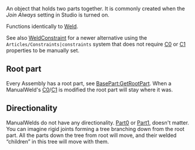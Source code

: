 An object that holds two parts together. It is commonly created when the _Join Always_ setting in Studio is turned on.

Functions identically to [Weld](https://developer.roblox.com/en-us/api-reference/class/Weld).

See also [WeldConstraint](https://developer.roblox.com/en-us/api-reference/class/WeldConstraint) for a newer alternative using the `Articles/Constraints|constraints` system that does not require [C0](https://developer.roblox.com/en-us/api-reference/property/JointInstance/C0) or [C1](https://developer.roblox.com/en-us/api-reference/property/JointInstance/C1) properties to be manually set.

Root part
---------

Every Assembly has a root part, see [BasePart:GetRootPart](https://developer.roblox.com/en-us/api-reference/function/BasePart/GetRootPart). When a ManualWeld's [C0](https://developer.roblox.com/en-us/api-reference/property/JointInstance/C0)/[C1](https://developer.roblox.com/en-us/api-reference/property/JointInstance/C1) is modified the root part will stay where it was.

Directionality
--------------

ManualWelds do not have any directionality. [Part0](https://developer.roblox.com/en-us/api-reference/property/JointInstance/Part0) or [Part1](https://developer.roblox.com/en-us/api-reference/property/JointInstance/Part1), doesn't matter. You can imagine rigid joints forming a tree branching down from the root part. All the parts down the tree from root will move, and their welded “children” in this tree will move with them.